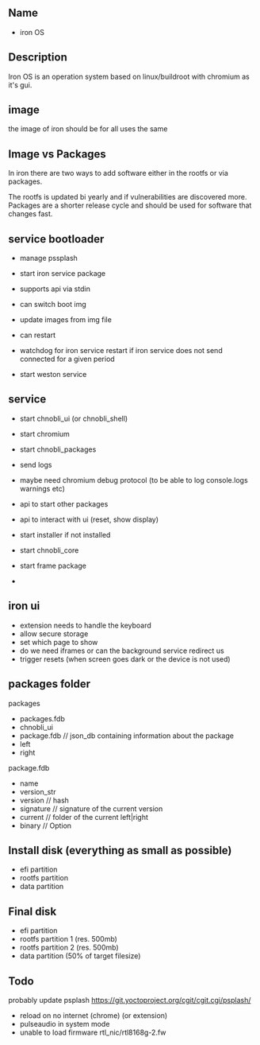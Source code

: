 

## Name

- iron OS

## Description
Iron OS is an operation system based on linux/buildroot
with chromium as it's gui.

## image
the image of iron should be for all uses the same

## Image vs Packages
In iron there are two ways to add software either
in the rootfs or via packages.

The rootfs is updated bi yearly and if vulnerabilities are discovered
more.
Packages are a shorter release cycle and should be used
for software that changes fast.

## service bootloader

- manage pssplash
- start iron service package

- supports api via stdin
 - can switch boot img
 - update images from img file
 - can restart
 - watchdog for iron service
   restart if iron service does not send
   connected for a given period
 - start weston service

## service

- start chnobli_ui (or chnobli_shell)
- start chromium
- start chnobli_packages
- send logs
- maybe need chromium debug protocol (to be able to log console.logs warnings etc)

- api to start other packages
- api to interact with ui (reset, show display)

- start installer if not installed

- start chnobli_core
- start frame package
 - 



## iron ui
- extension needs to handle the keyboard
- allow secure storage
- set which page to show
- do we need iframes or can the background service redirect
  us
- trigger resets (when screen goes dark or the device is not used)



## packages folder
packages
 - packages.fdb
 - chnobli_ui
  - package.fdb // json_db containing information about the package
  - left
  - right

package.fdb
 - name
 - version_str
 - version // hash
 - signature // signature of the current version
 - current // folder of the current left|right
 - binary // Option<String>


## Install disk (everything as small as possible)
- efi partition
- rootfs partition
- data partition

## Final disk
- efi partition
- rootfs partition 1 (res. 500mb)
- rootfs partition 2 (res. 500mb)
- data partition (50% of target filesize)

## Todo
probably update psplash https://git.yoctoproject.org/cgit/cgit.cgi/psplash/
- reload on no internet (chrome) (or extension)
- pulseaudio in system mode
- unable to load firmware rtl_nic/rtl8168g-2.fw